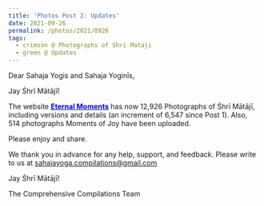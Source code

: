 ```yaml
---
title: 'Photos Post 2: Updates'
date: 2021-09-26
permalink: /photos/2021/0926
tags:
  - crimson @ Photographs of Shri Mataji
  - green @ Updates
---
```


Dear Sahaja Yogis and Sahaja Yoginīs,

Jay Śhrī Mātājī!

The website <a href="https://eternalmoments.smugmug.com/"> <font color="blue"><b>Eternal Moments</b></font></a> has now 12,926 Photographs of Śhrī Mātājī, including versions and details (an increment of 6,547 since Post 1). Also, 514 photographs Moments of Joy have been uploaded. 

Please enjoy and share.

We thank you in advance for any help, support, and feedback. Please write to us at sahajayoga.compilations@gmail.com

Jay Śhrī Mātājī!

The Comprehensive Compilations Team